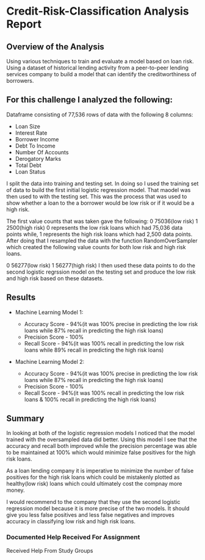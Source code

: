 # Credit-Risk-Classification Analysis Report

## Overview of the Analysis

Using various techniques to train and evaluate a model based on loan risk. Using a dataset of historical lending activity from a peer-to-peer lending services company to build a model that can identify the creditworthiness of borrowers.

## For this challenge I analyzed the following:

Dataframe consisting of 77,536 rows of data with the following 8 columns:
* Loan Size
* Interest Rate
* Borrower Income
* Debt To Income
* Number Of Accounts
* Derogatory Marks
* Total Debt
* Loan Status

I split the data into training and testing set.  In doing so I used the training set of data to build the first initial logistic regression model.  That maodel was then used to with the testing set.  This was the process that was used to show whether a loan to the a borrower would be low risk or if it would be a high risk.

The first value counts that was taken gave the following:
0    75036(low risk)
1     2500(high risk)
0 represents the low risk loans which had 75,036 data points while, 1 represents the high risk loans which had 2,500 data points.
After doing that I resampled the data with the function RandomOverSampler which created the following value counts for both low risk and high risk loans.

0    56277(low risk)
1    56277(high risk)
I then used these data points to do the second logistic regrssion model on the testing set and produce the low risk and high risk based on these datasets.

## Results

* Machine Learning Model 1:
  * Accuracy Score - 94%(it was 100% precise in predicting the low risk loans while 87% recall in predicting the high risk loans)
  * Precision Score - 100%
  * Recall Score - 94%(it was 100% recall in predicting the low risk loans while 89% recall in predicting the high risk loans)

* Machine Learning Model 2:
  * Accuracy Score - 94%(it was 100% precise in predicting the low risk loans while 87% recall in predicting the high risk loans)
  * Precision Score - 100%
  * Recall Score - 94%(it was 100% recall in predicting the low risk loans & 100% recall in predicting the high risk loans)

## Summary

In looking at both of the logistic regression models I noticed that the model trained with the oversampled data did better.  Using this model I see that the accuracy and recall both improved while the precision percentage was able to be maintained at 100% which would minimize false positives for the high risk loans.

As a loan lending company it is imperative to minimize the number of false positives for the high risk loans which could be mistakenly plotted as healthy(low risk) loans which could ultimately cost the compnay more money.

I would recommend to the company that they use the second logistic regression model because it is more precise of the two models.  It should give you less false positives and less false negatives and improves accuracy in classifying low risk and high risk loans.

### Documented Help Received For Assignment
Received Help From Study Groups
